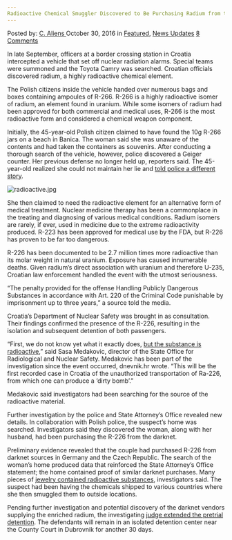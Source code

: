 ```yaml
---
Radioactive Chemical Smuggler Discovered to Be Purchasing Radium from the Deepweb
---
```

<article class="post-listing post-16162 post type-post status-publish format-standard has-post-thumbnail hentry category-deepdot-news category-news-updates tag-chemical tag-deepweb tag-discovered tag-purchasing tag-radioactive tag-radium tag-smuggler">
    <div class="post-inner">
        <span>Posted by: <a href="https://www.deepdotweb.com/author/caliens/" title="">C. Aliens </a></span>
    <span>October 30, 2016</span>
    <span>in <a href="https://www.deepdotweb.com/category/deepdot-news/" rel="category tag">Featured</a>, <a href="https://www.deepdotweb.com/category/news-updates/" rel="category tag">News Updates</a></span>
    <span><a href="https://www.deepdotweb.com/2016/10/30/radioactive-chemical-smuggler-discovered-purchasing-radium-deepweb/#comments">8 Comments</a></span>
    </p>
    <div class="clear"></div>
    <div class="entry">
    <p>In late September, officers at a border crossing station in Croatia intercepted a vehicle that set off nuclear radiation alarms. Special teams were summoned and the Toyota Camry was searched. Croatian officials discovered radium, a highly radioactive chemical element.</p>
    <p>The Polish citizens inside the vehicle handed over numerous bags and boxes containing ampoules of R-266. R-266 is a highly radioactive isomer of radium, an element found in uranium. While some isomers of radium had been approved for both commercial and medical uses, R-266 is the most radioactive form and considered a chemical weapon component.</p>
    <p>Initially, the 45-year-old Polish citizen claimed to have found the 10g R-266 jars on a beach in Banica. The woman said she was unaware of the contents and had taken the containers as souvenirs. After conducting a thorough search of the vehicle, however, police discovered a Geiger counter. Her previous defense no longer held up, reporters said. The 45-year-old realized she could not maintain her lie and <a href="http://dubrovacki.slobodnadalmacija.hr/vijesti/crna-kronika/clanak/id/430870/poljakinja-sad-tvrdi-radij-226-sam-preuzela-u-poljskoj-za-alternativno-lijecenje">told police a different story</a>.</p>
    <p><img class="wp-image-16163 aligncenter" src="https://www.deepdotweb.com/wp-content/uploads/2016/10/radioactive-jpg.jpeg" alt="radioactive.jpg" srcset="https://www.deepdotweb.com/wp-content/uploads/2016/10/radioactive-jpg.jpeg 780w, https://www.deepdotweb.com/wp-content/uploads/2016/10/radioactive-jpg-300x194.jpeg 300w" sizes="(max-width: 780px) 100vw, 780px" /></p>
    <p>She then claimed to need the radioactive element for an alternative form of medical treatment. Nuclear medicine therapy has been a commonplace in the treating and diagnosing of various medical conditions. Radium isomers are rarely, if ever, used in medicine due to the extreme radioactivity produced. R-223 has been approved for medical use by the FDA, but R-226 has proven to be far too dangerous.</p>
    <p>R-226 has been documented to be 2.7 million times more radioactive than its molar weight in natural uranium. Exposure has caused innumerable deaths. Given radium’s direct association with uranium and therefore U-235, Croatian law enforcement handled the event with the utmost seriousness.</p>
    <p>“The penalty provided for the offense Handling Publicly Dangerous Substances in accordance with Art. 220 of the Criminal Code punishable by imprisonment up to three years,” a source told the media.</p>
    <p>Croatia’s Department of Nuclear Safety was brought in as consultation. Their findings confirmed the presence of the R-226, resulting in the isolation and subsequent detention of both passengers.</p>
    <p>&#8220;First, we do not know yet what it exactly does, <a href="http://dnevnik.hr/vijesti/hrvatska/prvi-put-postoji-osnovana-sumnja-da-se-kroz-hrvatsku-neautorizirano-prevozio-ra-226---450286.html">but the substance is radioactive</a>,&#8221; said Sasa Medakovic, director of the State Office for Radiological and Nuclear Safety. Medakovic has been part of the investigation since the event occurred, dnevnik.hr wrote. “This will be the first recorded case in Croatia of the unauthorized transportation of Ra-226, from which one can produce a &#8216;dirty bomb&#8217;.”</p>
    <p>Medakovic said investigators had been searching for the source of the radioactive material.</p>
    <p>Further investigation by the police and State Attorney&#8217;s Office revealed new details. In collaboration with Polish police, the suspect’s home was searched. Investigators said they discovered the woman, along with her husband, had been purchasing the R-226 from the darknet.</p>
    <p>Preliminary evidence revealed that the couple had purchased R-226 from darknet sources in Germany and the Czech Republic. The search of the woman’s home produced data that reinforced the State Attorney&#8217;s Office statement; the home contained proof of similar darknet purchases. Many pieces of <a href="http://www.vecernji.hr/hrvatska/radioaktivni-materijal-nije-nasla-na-plazi-1122636">jewelry contained radioactive substances</a>, investigators said. The suspect had been having the chemicals shipped to various countries where she then smuggled them to outside locations.</p>
    <p>Pending further investigation and potential discovery of the darknet vendors supplying the enriched radium, the investigating <a href="http://www.dorh.hr/OpcinskoDrzavnoOdvjetnistvoUDubrovnikuIspitana">judge extended the pretrial detention</a>. The defendants will remain in an isolated detention center near the County Court in Dubrovnik for another 30 days.</p>
    </div>
    <span style="display:none"><a href="https://www.deepdotweb.com/tag/chemical/" rel="tag">chemical</a> <a href="https://www.deepdotweb.com/tag/deepweb/" rel="tag">deepweb</a> <a href="https://www.deepdotweb.com/tag/discovered/" rel="tag">discovered</a> <a href="https://www.deepdotweb.com/tag/purchasing/" rel="tag">purchasing</a> <a href="https://www.deepdotweb.com/tag/radioactive/" rel="tag">radioactive</a> <a href="https://www.deepdotweb.com/tag/radium/" rel="tag">radium</a> <a href="https://www.deepdotweb.com/tag/smuggler/" rel="tag">smuggler</a></span> <span style="display:none" class="updated">2016-10-30</span>
    <div style="display:none" class="vcard author" itemprop="author" itemscope itemtype="http://schema.org/Person"><strong class="fn" itemprop="name"><a href="https://www.deepdotweb.com/author/caliens/" title="Posts by C. Aliens" rel="author">C. Aliens</a></strong></div>
    </div>
</article>

